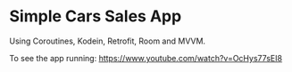 # Simple Cars Sales App

Using Coroutines, Kodein, Retrofit, Room and MVVM.

To see the app running: https://www.youtube.com/watch?v=OcHys77sEI8
